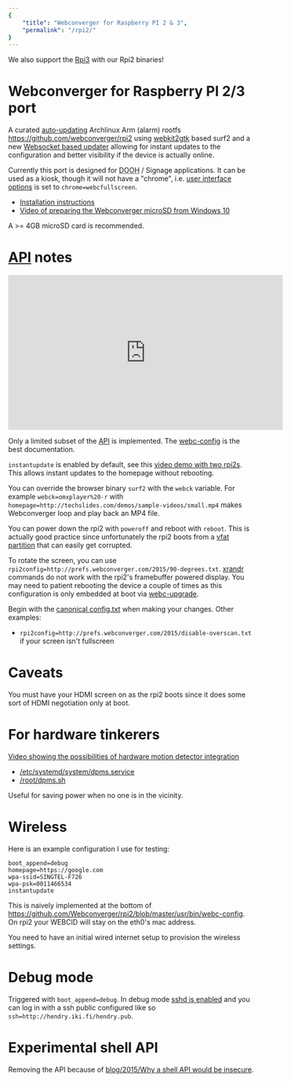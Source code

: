 ```yaml
---
{
    "title": "Webconverger for Raspberry PI 2 & 3",
    "permalink": "/rpi2/"
}
---
```


<div class="notebox">We also support the <a href=https://twitter.com/webconverger/status/709405833709297664>Rpi3</a> with our Rpi2 binaries!</div>

# Webconverger for Raspberry PI 2/3 port

A curated
[auto-updating](https://github.com/Webconverger/rpi2/blob/master/usr/bin/webc-upgrade)
Archlinux Arm (alarm) rootfs <https://github.com/webconverger/rpi2> using
[webkit2gtk](http://webkitgtk.org/) based surf2 and a new [Websocket based
updater](https://github.com/Webconverger/wsc) allowing for instant updates to
the configuration and better visibility if the device is actually online.

Currently this port is designed for <abbr title="Digital Out of
Home">DOOH</abbr> / Signage applications. It can be used as a kiosk, though it
will not have a "chrome", i.e. [user interface options](/kiosk/) is set to `chrome=webcfullscreen`.

* [Installation instructions](https://github.com/Webconverger/rpi2/blob/master/README.md)
* [Video of preparing the Webconverger microSD from Windows 10](https://www.youtube.com/watch?v=X4B0emkwvaw)

A >= 4GB microSD card is recommended.

# [API](/api/) notes

<iframe width="560" height="315" src="https://www.youtube.com/embed/K54BDqJcYsA?rel=0" frameborder="0" allowfullscreen></iframe>

Only a limited subset of the [API](/api/) is implemented. The
[webc-config](https://github.com/Webconverger/rpi2/blob/master/usr/bin/webc-config)
is the best documentation.

`instantupdate` is enabled by default, see this [video demo with two
rpi2s](https://www.youtube.com/watch?v=SgaqofU1zgc). This allows instant
updates to the homepage without rebooting.

You can override the browser binary `surf2` with the `webck` variable. For
example `webck=omxplayer%20-r` with
`homepage=http://techslides.com/demos/sample-videos/small.mp4` makes
Webconverger loop and play back an MP4 file.

You can power down the rpi2 with `poweroff` and reboot with `reboot`. This is
actually good practice since unfortunately the rpi2 boots from a [vfat
partition](http://en.wikipedia.org/wiki/File_Allocation_Table) that can easily
get corrupted.

To rotate the screen, you can use
`rpi2config=http://prefs.webconverger.com/2015/90-degrees.txt`.
[xrandr](/display/) commands do not work with the rpi2's framebuffer powered
display. You may need to patient rebooting the device a couple of times as this
configuration is only embedded at boot via
[webc-upgrade](https://github.com/Webconverger/rpi2/blob/master/usr/bin/webc-upgrade).

Begin with the [canonical
config.txt](https://raw.githubusercontent.com/Webconverger/rpi2/master/boot/config.txt)
when making your changes. Other examples:

* `rpi2config=http://prefs.webconverger.com/2015/disable-overscan.txt` if your screen isn't fullscreen

# Caveats

You must have your HDMI screen on as the rpi2 boots since it does some sort of
HDMI negotiation only at boot.

# For hardware tinkerers

[Video showing the possibilities of hardware motion detector integration](https://youtu.be/O0jdE7A-vbg?list=PLECEw2eFfW7hYMucZmsrryV_9nIc485P1&t=3721)

* [/etc/systemd/system/dpms.service](http://ix.io/iSq)
* [/root/dpms.sh](http://ix.io/iSp)

Useful for saving power when no one is in the vicinity.

# Wireless

Here is an example configuration I use for testing:

	boot_append=debug
	homepage=https://google.com
	wpa-ssid=SINGTEL-F726
	wpa-psk=0011466534
	instantupdate

This is naively implemented at the bottom of
<https://github.com/Webconverger/rpi2/blob/master/usr/bin/webc-config>. On rpi2
your WEBCID will stay on the eth0's mac address.

You need to have an initial wired internet setup to provision the wireless
settings.

# Debug mode

Triggered with `boot_append=debug`. In debug mode [sshd is
enabled](https://github.com/Webconverger/rpi2/blob/master/etc/systemd/system/sshd.service.d/override.conf)
and you can log in with a ssh public configured like so `ssh=http://hendry.iki.fi/hendry.pub`.

# Experimental shell API

Removing the API because of [blog/2015/Why a shell API would be insecure](/blog/2015/why_a_shell_api_would_be_insecure/).
